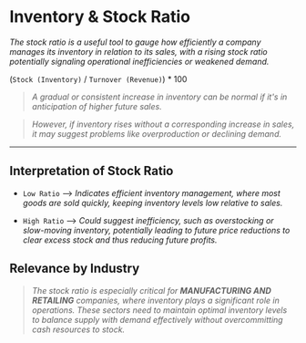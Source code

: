 # Inventory & Stock Ratio


*The stock ratio is a useful tool to gauge how efficiently a company manages its inventory in relation to its sales, with a rising stock ratio potentially signaling operational inefficiencies or weakened demand.*


(`Stock (Inventory)` / `Turnover (Revenue)`) * 100


> *A gradual or consistent increase in inventory can be normal if it's in anticipation of higher future sales.*

> *However, if inventory rises without a corresponding increase in sales, it may suggest problems like overproduction or declining demand.*


***


## Interpretation of Stock Ratio


- `Low Ratio` --> *Indicates efficient inventory management, where most goods are sold quickly, keeping inventory levels low relative to sales.*

- `High Ratio` --> *Could suggest inefficiency, such as overstocking or slow-moving inventory, potentially leading to future price reductions to clear excess stock and thus reducing future profits.*


## Relevance by Industry


> *The stock ratio is especially critical for ***MANUFACTURING AND RETAILING*** companies, where inventory plays a significant role in operations. These sectors need to maintain optimal inventory levels to balance supply with demand effectively without overcommitting cash resources to stock.*